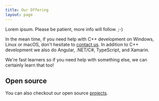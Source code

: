 ```yaml
---
title: Our Offering
layout: page
---
```


Lorem ipsum. Please be patient, more info will follow. ;-)

In the mean time, if you need help with C++ development on Windows, Linux or
macOS, don't hesitate to [contact us](mailto:hello@sequence-point.se). In
addition to C++ development we also do Angular, .NET/C#, TypeScript, and
Xamarin.

We're fast learners so if you need help with something else, we can certainly
learn that too!

## Open source

You can also checkout our open source [projects](/open-source/).
